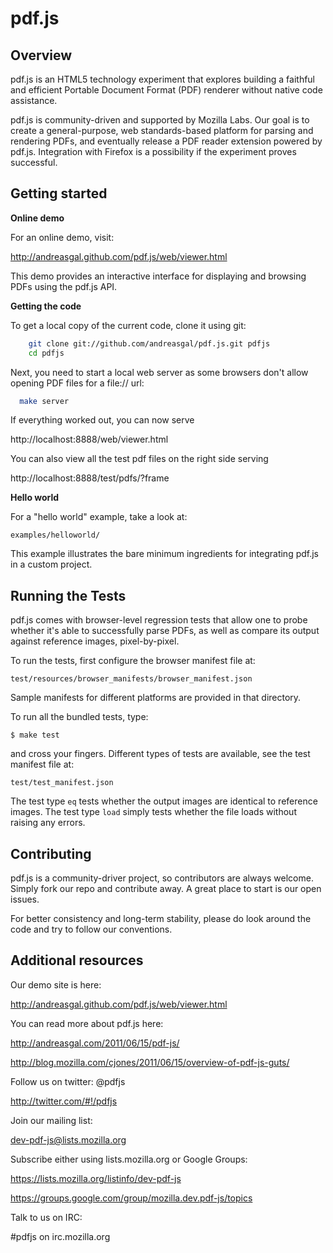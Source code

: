 # pdf.js



## Overview

pdf.js is an HTML5 technology experiment that explores building a faithful
and efficient Portable Document Format (PDF) renderer without native code 
assistance.

pdf.js is community-driven and supported by Mozilla Labs. Our goal is to 
create a general-purpose, web standards-based platform for parsing and 
rendering PDFs, and eventually release a PDF reader extension powered by 
pdf.js. Integration with Firefox is a possibility if the experiment proves 
successful.



## Getting started

**Online demo**

For an online demo, visit:

  http://andreasgal.github.com/pdf.js/web/viewer.html

This demo provides an interactive interface for displaying and browsing PDFs
using the pdf.js API.

**Getting the code**

To get a local copy of the current code, clone it using git:

```bash
    git clone git://github.com/andreasgal/pdf.js.git pdfjs
    cd pdfjs
```

Next, you need to start a local web server as some browsers don't allow opening
PDF files for a file:// url:

```bash
  make server
```

If everything worked out, you can now serve 

  http://localhost:8888/web/viewer.html

You can also view all the test pdf files on the right side serving

  http://localhost:8888/test/pdfs/?frame



**Hello world**

For a "hello world" example, take a look at:

    examples/helloworld/

This example illustrates the bare minimum ingredients for integrating pdf.js
in a custom project.



## Running the Tests

pdf.js comes with browser-level regression tests that allow one to probe 
whether it's able to successfully parse PDFs, as well as compare its output
against reference images, pixel-by-pixel.

To run the tests, first configure the browser manifest file at:

    test/resources/browser_manifests/browser_manifest.json

Sample manifests for different platforms are provided in that directory.

To run all the bundled tests, type:

    $ make test

and cross your fingers. Different types of tests are available, see the test
manifest file at:

    test/test_manifest.json

The test type `eq` tests whether the output images are identical to reference 
images. The test type `load` simply tests whether the file loads without 
raising any errors.


## Contributing

pdf.js is a community-driver project, so contributors are always welcome. 
Simply fork our repo and contribute away. A great place to start is our
open issues. 

For better consistency and long-term stability, please do look around the 
code and try to follow our conventions.


## Additional resources

Our demo site is here:

  http://andreasgal.github.com/pdf.js/web/viewer.html

You can read more about pdf.js here:

  http://andreasgal.com/2011/06/15/pdf-js/

  http://blog.mozilla.com/cjones/2011/06/15/overview-of-pdf-js-guts/

Follow us on twitter: @pdfjs

  http://twitter.com/#!/pdfjs

Join our mailing list: 

  dev-pdf-js@lists.mozilla.org
  
Subscribe either using lists.mozilla.org or Google Groups: 
  
  https://lists.mozilla.org/listinfo/dev-pdf-js

  https://groups.google.com/group/mozilla.dev.pdf-js/topics

Talk to us on IRC:

  #pdfjs on irc.mozilla.org

